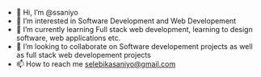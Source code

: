 - 👋 Hi, I’m @ssaniyo
- 👀 I’m interested in Software Development and Web Developement
- 🌱 I’m currently learning Full stack web development, learning to design software, web applications etc.
- 💞️ I’m looking to collaborate on Software developement projects as well as full stack web developement projects
- 📫 How to reach me selebikasaniyo@gmail.com

<!---
ssaniyo/ssaniyo is a ✨ special ✨ repository because its `README.md` (this file) appears on your GitHub profile.
You can click the Preview link to take a look at your changes.
--->
